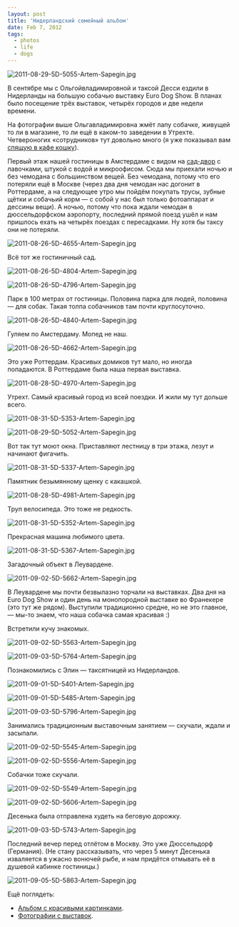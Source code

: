 ```yaml
---
layout: post
title: 'Нидерландский семейный альбом'
date: Feb 7, 2012
tags:
  - photos
  - life
  - dogs
---
```


![2011-08-29-5D-5055-Artem-Sapegin.jpg](photo://177)

В сентябре мы с Ольгойвладимировной и таксой Десси ездили в Нидерланды на большую собачью выставку Euro Dog Show. В планах было посещение трёх выставок, четырёх городов и две недели времени.

<!--more-->

На фотографии выше Ольгавладимировна жмёт лапу собачке, живущей то ли в магазине, то ли ещё в каком-то заведении в Утрехте. Четвероногих «сотрудников» тут довольно много (я уже показывал вам [спящую в кафе кошку](http://birdwatcher.ru/blog/5216/)).

Первый этаж нашей гостиницы в Амстердаме с видом на [сад-двор](http://birdwatcher.ru/blog/5235/ "Офисы мечты") с лавочками, штукой с водой и микроофисом. Сюда мы приехали ночью и без чемодана с большинством вещей. Без чемодана, потому что его потеряли ещё в Москве (через два дня чемодан нас догонит в Роттердаме, а на следующее утро мы пойдём покупать трусы, зубные щётки и собачьий корм — с собой у нас был только фотоаппарат и дессины вещи). А ночью, потому что пока ждали чемодан в дюссельдорфском аэропорту, последний прямой поезд ушёл и нам пришлось ехать на четырёх поездах с пересадками. Ну хотя бы таксу они не потеряли.

![2011-08-26-5D-4655-Artem-Sapegin.jpg](photo://148)

Всё тот же гостиничный сад.

![2011-08-26-5D-4804-Artem-Sapegin.jpg](upload://2011-08-26-5D-4804-Artem-Sapegin.jpg)

![2011-08-26-5D-4796-Artem-Sapegin.jpg](photo://157)

Парк в 100 метрах от гостиницы. Половина парка для людей, половина — для собак. Такая толпа собачников там почти круглосуточно.

![2011-08-26-5D-4840-Artem-Sapegin.jpg](upload://2011-08-26-5D-4840-Artem-Sapegin.jpg)

Гуляем по Амстердаму. Мопед не наш.

![2011-08-26-5D-4662-Artem-Sapegin.jpg](upload://2011-08-26-5D-4662-Artem-Sapegin.jpg)

Это уже Роттердам. Красивых домиков тут мало, но иногда попадаются. В Роттердаме была наша первая выставка.

![2011-08-28-5D-4970-Artem-Sapegin.jpg](photo://166)

Утрехт. Самый красивый город из всей поездки. И жили му тут дольше всего.

![2011-08-31-5D-5353-Artem-Sapegin.jpg](photo://192)

![2011-08-29-5D-5052-Artem-Sapegin.jpg](photo://176)

Вот так тут моют окна. Приставляют лестницу в три этажа, лезут и начинают фигачить.

![2011-08-31-5D-5337-Artem-Sapegin.jpg](upload://2011-08-31-5D-5337-Artem-Sapegin.jpg)

Памятник безымянному щенку с какашкой.

![2011-08-28-5D-4981-Artem-Sapegin.jpg](upload://2011-08-28-5D-4981-Artem-Sapegin.jpg)

Труп велосипеда. Это тоже не редкость.

![2011-08-31-5D-5352-Artem-Sapegin.jpg](upload://2011-08-31-5D-5352-Artem-Sapegin.jpg)

Прекрасная машина любимого цвета.

![2011-08-31-5D-5367-Artem-Sapegin.jpg](photo://193)

Загадочный объект в Леувардене.

![2011-09-02-5D-5662-Artem-Sapegin.jpg](upload://2011-09-02-5D-5662-Artem-Sapegin.jpg)

В Леувардене мы почти безвылазно торчали на выставках. Два дня на Euro Dog Show и один день на монопородной выставке во Франекере (это тут же рядом). Выступили традиционно средне, но не это главное, — мы-то знаем, что наша собачка самая красивая :)

Встретили кучу знакомых.

![2011-09-02-5D-5563-Artem-Sapegin.jpg](upload://2011-09-02-5D-5563-Artem-Sapegin.jpg)

![2011-09-03-5D-5764-Artem-Sapegin.jpg](upload://2011-09-03-5D-5764-Artem-Sapegin.jpg)

Познакомились с Элин — таксятницей из Нидерландов.

![2011-09-01-5D-5401-Artem-Sapegin.jpg](upload://2011-09-01-5D-5401-Artem-Sapegin.jpg)

![2011-09-01-5D-5485-Artem-Sapegin.jpg](upload://2011-09-01-5D-5485-Artem-Sapegin.jpg)

![2011-09-03-5D-5796-Artem-Sapegin.jpg](upload://2011-09-03-5D-5796-Artem-Sapegin.jpg)

Занимались традиционным выставочным занятием — скучали, ждали и засыпали.

![2011-09-02-5D-5545-Artem-Sapegin.jpg](upload://2011-09-02-5D-5545-Artem-Sapegin.jpg)

![2011-09-02-5D-5556-Artem-Sapegin.jpg](upload://2011-09-02-5D-5556-Artem-Sapegin.jpg)

Собачки тоже скучали.

![2011-09-02-5D-5549-Artem-Sapegin.jpg](upload://2011-09-02-5D-5549-Artem-Sapegin.jpg)

![2011-09-02-5D-5606-Artem-Sapegin.jpg](upload://2011-09-02-5D-5606-Artem-Sapegin.jpg)

Десенька была отправлена худеть на беговую дорожку.

![2011-09-03-5D-5743-Artem-Sapegin.jpg](photo://197)

Последний вечер перед отлётом в Москву. Это уже Дюссельдорф (Германия). (Не стану рассказывать, что через 5 минут Десенька изваляется в ужасно вонючей рыбе, и нам придётся отмывать её в душевой кабинке гостиницы.)

![2011-09-05-5D-5863-Artem-Sapegin.jpg](photo://200)

Ещё поглядеть:

* [Альбом с красивыми картинками](http://morning.photos/albums/netherlands/).
* [Фотографии с выставок](http://foto.mail.ru/mail/artem-sapegin/529).
